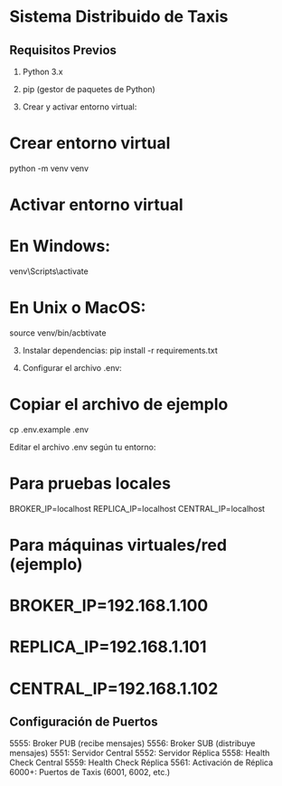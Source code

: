 # Sistema Distribuido de Taxis

## Requisitos Previos

1. Python 3.x
2. pip (gestor de paquetes de Python)

3. Crear y activar entorno virtual:

# Crear entorno virtual

python -m venv venv

# Activar entorno virtual

# En Windows:

venv\Scripts\activate

# En Unix o MacOS:

source venv/bin/acbtivate

3. Instalar dependencias:
   pip install -r requirements.txt

4. Configurar el archivo .env:

# Copiar el archivo de ejemplo

cp .env.example .env

Editar el archivo .env según tu entorno:

# Para pruebas locales

BROKER_IP=localhost
REPLICA_IP=localhost
CENTRAL_IP=localhost

# Para máquinas virtuales/red (ejemplo)

# BROKER_IP=192.168.1.100

# REPLICA_IP=192.168.1.101

# CENTRAL_IP=192.168.1.102



## Configuración de Puertos

5555: Broker PUB (recibe mensajes)
5556: Broker SUB (distribuye mensajes)
5551: Servidor Central
5552: Servidor Réplica
5558: Health Check Central
5559: Health Check Réplica
5561: Activación de Réplica
6000+: Puertos de Taxis (6001, 6002, etc.)